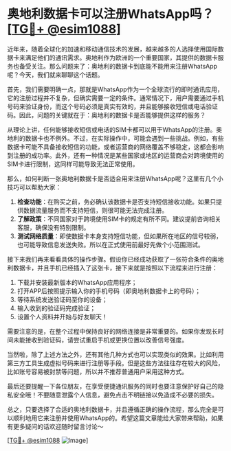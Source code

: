 # 奥地利数据卡可以注册WhatsApp吗？[[TG💪+ @esim1088](https://t.me/s/esim1088)]

近年来，随着全球化的加速和移动通信技术的发展，越来越多的人选择使用国际数据卡来满足他们的通讯需求。奥地利作为欧洲的一个重要国家，其提供的数据卡服务也备受关注。那么问题来了：奥地利的数据卡到底能不能用来注册WhatsApp呢？今天，我们就来聊聊这个话题。

首先，我们需要明确一点，那就是WhatsApp作为一个全球流行的即时通讯应用，它的注册过程并不复杂，但确实需要一定的条件。通常情况下，用户需要通过手机号码来验证身份，而这个号码必须是真实有效的，并且能够接收短信或电话验证码。因此，问题的关键就在于：奥地利的数据卡是否能够提供这样的服务？

从理论上讲，任何能够接收短信或电话的SIM卡都可以用于WhatsApp的注册。奥地利的数据卡也不例外。不过，在实际操作中，可能会遇到一些挑战。例如，有些数据卡可能不具备接收短信的功能，或者运营商的网络覆盖不够稳定，这都会影响到注册的成功率。此外，还有一种情况是某些国家或地区的运营商会对跨境使用的SIM卡进行限制，这同样可能导致无法正常使用。

那么，如何判断一张奥地利数据卡是否适合用来注册WhatsApp呢？这里有几个小技巧可以帮助大家：

1. **检查功能**：在购买之前，务必确认该数据卡是否支持短信接收功能。如果只提供数据流量服务而不支持短信，则很可能无法完成注册。
2. **了解政策**：不同国家对于跨境使用SIM卡的规定有所不同。建议提前咨询相关客服，确保没有特别限制。
3. **测试网络质量**：即使数据卡本身支持短信功能，但如果所在地区的信号较弱，也可能导致信息发送失败。所以在正式使用前最好先做个小范围测试。

接下来我们再来看看具体的操作步骤。假设你已经成功获取了一张符合条件的奥地利数据卡，并且手机已经插入了这张卡，接下来就是按照以下流程来进行注册：

1. 下载并安装最新版本的WhatsApp应用程序；
2. 打开APP后按照提示输入你的手机号码（即奥地利数据卡上的号码）；
3. 等待系统发送验证码至你的设备；
4. 输入收到的验证码完成验证；
5. 设置个人资料并开始与好友聊天！

需要注意的是，在整个过程中保持良好的网络连接是非常重要的。如果你发现长时间未能接收到验证码，请尝试重启手机或更换位置以改善信号强度。

当然啦，除了上述方法之外，还有其他几种方式也可以实现类似的效果。比如利用第三方工具生成虚拟号码来进行注册等手段。但是这些方法往往存在较大的风险，比如账号容易被封禁等问题，所以并不推荐普通用户采用这种方式。

最后还要提醒一下各位朋友，在享受便捷通讯服务的同时也要注意保护好自己的隐私安全哦！不要随意泄露个人信息，避免点击不明链接以免造成不必要的损失。

总之，只要选择了合适的奥地利数据卡，并且遵循正确的操作流程，那么完全是可以顺利地用它来注册并使用WhatsApp的。希望这篇文章能给大家带来帮助，如果有更多疑问的话欢迎随时留言讨论～ 

[[TG💪+ @esim1088](https://t.me/s/esim1088) ![Image](https://i.postimg.cc/4NQfJmqS/Snipaste-2025-05-13-00-14-12.png)]